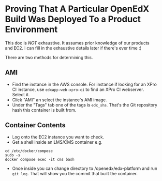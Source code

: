 # Proving That A Particular OpenEdX Build Was Deployed To a Product Environment

This doc is *NOT* exhaustive. It assumes prior knowledge of our products and
EC2. I can fill in the exhaustive details later if there's ever time :)

There are two methods for determining this.

## AMI

- Find the instance in the AWS console. For instance if looking for an XPro CI
instance, use `edxapp-web-xpro-ci` to find an XPro CI webserver. Select it.
- Click "AMI" an select the instance's AMI image.
- Under the "Tags" tab one of the tags is `edx_sha`. That's the Git repository hash
this container is built from.

## Container Contents

- Log onto the EC2 instance you want to check.
- Get a shell inside an LMS/CMS container e.g.
```
cd /etc/docker/compose
sudo -s
docker compose exec -it cms bash
```
- Once inside you can change directory to /openedx/edx-platform and run `git
log`. That will show you the commit that built the container.
